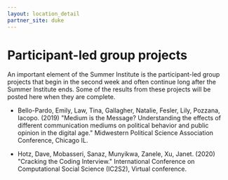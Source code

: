 ```yaml
---
layout: location_detail
partner_site: duke
---
```


# Participant-led group projects

An important element of the Summer Institute is the participant-led group projects that begin in the second week and often continue long after the Summer Institute ends.  Some of the results from these projects will be posted here when they are complete.

- Bello-Pardo, Emily, Law, Tina, Gallagher, Natalie, Fesler, Lily, Pozzana, Iacopo. (2019) "Medium is the Message? Understanding the effects of different communication mediums on political behavior and public opinion in the digital age." Midwestern Political Science Association Conference, Chicago IL.

- Hotz, Dave, Mobasseri, Sanaz, Munyikwa, Zanele, Xu, Janet. (2020) "Cracking the Coding Interview." International Conference on Computational Social Science (IC2S2), Virtual conference.
